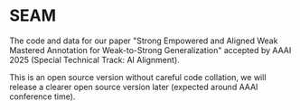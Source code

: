 # SEAM
The code and data for our paper "Strong Empowered and Aligned Weak Mastered Annotation for Weak-to-Strong Generalization" accepted by AAAI 2025 (Special Technical Track: AI Alignment).



This is an open source version without careful code collation, we will release a clearer open source version later (expected around AAAI conference time).